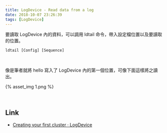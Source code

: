```yaml
---
title: LogDevice - Read data from a log
date: 2018-10-07 23:26:39
tags: [LogDevice]
---
```


要讀取 LogDevice 內的資料，可以調用 ldtail 命令，帶入設定檔位置以及要讀取的位置。  

<!-- More -->

    ldtail [Config] [Sequence]

<br/>


像是筆者就將 hello 寫入了 LogDevice 內的第一個位置，可像下面這樣將之讀出。  

{% asset_img 1.png %}

<br/>


Link
----
* [Creating your first cluster · LogDevice](https://logdevice.io/docs/FirstCluster.html)
